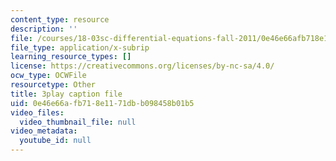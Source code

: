 ```yaml
---
content_type: resource
description: ''
file: /courses/18-03sc-differential-equations-fall-2011/0e46e66afb718e1171dbb098458b01b5_sn3orkHWqUQ.srt
file_type: application/x-subrip
learning_resource_types: []
license: https://creativecommons.org/licenses/by-nc-sa/4.0/
ocw_type: OCWFile
resourcetype: Other
title: 3play caption file
uid: 0e46e66a-fb71-8e11-71db-b098458b01b5
video_files:
  video_thumbnail_file: null
video_metadata:
  youtube_id: null
---
```

